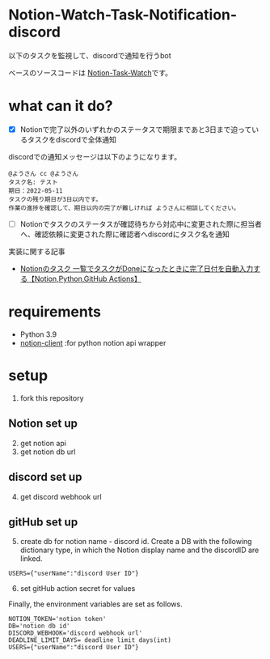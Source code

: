 # Notion-Watch-Task-Notification-discord

以下のタスクを監視して、discordで通知を行うbot

ベースのソースコードは [Notion-Task-Watch](https://github.com/ayutaz/Notion-Task-Watch)です。

# what can it do?

- [x] Notionで完了以外のいずれかのステータスで期限まであと3日まで迫っているタスクをdiscordで全体通知

discordでの通知メッセージは以下のようになります。

```
@ようさん cc @ようさん 
タスク名: テスト
期日：2022-05-11
タスクの残り期日が3日以内です。
作業の進捗を確認して、期日以内の完了が難しければ ようさんに相談してください。
```

- [ ] Notionでタスクのステータスが確認待ちから対応中に変更された際に担当者へ、確認依頼に変更された際に確認者へdiscordにタスク名を通知

実装に関する記事

* [Notionのタスク 一覧でタスクがDoneになったときに完了日付を自動入力する【Notion,Python,GitHub Actions】](https://ayousanz.hatenadiary.jp/entry/Notion%E3%81%AE%E3%82%BF%E3%82%B9%E3%82%AF_%E4%B8%80%E8%A6%A7%E3%81%A7%E3%82%BF%E3%82%B9%E3%82%AF%E3%81%8CDone%E3%81%AB%E3%81%AA%E3%81%A3%E3%81%9F%E3%81%A8%E3%81%8D%E3%81%AB%E5%AE%8C%E4%BA%86%E6%97%A5%E4%BB%98)

# requirements

* Python 3.9
* [notion-client](https://github.com/ramnes/notion-sdk-py) :for python notion api wrapper

# setup

1. fork this repository

## Notion set up

2. get notion api
3. get notion db url

## discord set up

4. get discord webhook url

## gitHub set up

5. create db for notion name - discord id.
   Create a DB with the following dictionary type, in which the Notion display name and the discordID are linked.

```
USERS={"userName":"discord User ID"}
```

6. set gitHub action secret for values

Finally, the environment variables are set as follows.

```
NOTION_TOKEN='notion token'
DB='notion db id'
DISCORD_WEBHOOK='discord webhook url'
DEADLINE_LIMIT_DAYS= deadline limit days(int)
USERS={"userName":"discord User ID"}
```
